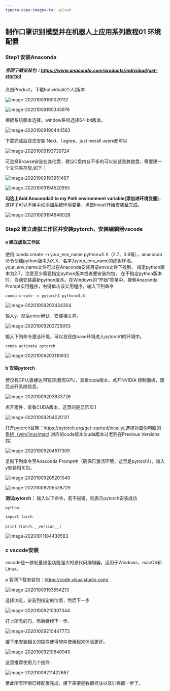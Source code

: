 ```yaml
---
typora-copy-images-to: upload
---
```


## 制作口罩识别模型并在机器人上应用系列教程01  环境配置

### Step1  安装Anaconda

#####  官网下载安装包：https://www.anaconda.com/products/individual/get-started

点击Product，下载Individual(个人)版本

![image-20201009190029112](https://i.loli.net/2020/10/11/dFPfnogwQi6VEIH.png)

![image-20201009190345976](https://i.loli.net/2020/10/11/hNiHqDxX3aF1ubO.png)

根据系统版本选择，window系统选择64-bit版本。

![image-20201009190444583](https://i.loli.net/2020/10/11/2hXtgdyc3Lwi5v8.png)

下载完成后双击安装 Next、I agree、just me/all users都可以

![image-20201009193730724](https://i.loli.net/2020/10/11/xgqWQRouO5pN2rc.png)

可选择Browse安装在其他盘，建议C盘内存不多的可以安装到其他盘，需要建一个文件夹存放,如下：

![image-20201009193951467](https://i.loli.net/2020/10/11/6JpCnbVIrzaWZ1M.png)

![image-20201009194520955](https://i.loli.net/2020/10/11/Lxf86kgoypU5nSu.png)

**勾选上Add Anaconda3 to my Path environment variable(添加进环境变量)**，这样子可以不用手动添加系统环境变量，点击Install开始安装至完成。

![image-20201009194646028](https://i.loli.net/2020/10/11/GpqA4Jn9I3wVKvk.png)



### Step2  建立虚拟工作区并安装pytorch、安装编辑器vscode

#### a 建立虚拟工作区

使用 conda create -n your_env_name python=X.X（2.7、3.6等），anaconda 命令创建python版本为X.X、名字为your_env_name的虚拟环境。your_env_name文件可以在Anaconda安装目录envs文件下找到。 指定python版本为2.7，注意至少需要指定python版本或者要安装的包， 在不指定python版本时，自动安装最新python版本。在Windows的“开始”菜单中，搜索Anaconda Prompt实用程序，右键单击该实用程序，输入下列命令

```
conda create -n pytorch1 python=3.6
```

![image-20201009202434304](https://i.loli.net/2020/10/11/6rRG3fF5bEtpmvN.png)

输入y，然后enter确认，安装相关包。

![image-20201009202729053](https://i.loli.net/2020/10/11/zcGyfKLMHtsdaC2.png)

输入下列命令激活环境，可以发现由base环境进入pytorch1的环境中。

```
conda activate pytorch
```

![image-20201009203110932](https://i.loli.net/2020/10/11/EdqTuYhopVXzt85.png)

#### b 安装pytorch

若仅有CPU,直接访问官网;若有GPU，查看cuda版本，点开NVIDIA 控制面板，随后点开系统信息。

![image-20201009203833726](https://i.loli.net/2020/10/11/tvRnrlDfQ2kSjBG.png)  

点开组件，查看CUDA版本，这里的是显示10.1

![image-20201009204020121](https://i.loli.net/2020/10/11/ph3VBN7aFdinCb6.png)

打开pytorch官网：https://pytorch.org/get-started/locally/,选择对应你电脑的系统（win/linux/mac),对应的cuda版本(cuda版本过老则在Previous Versions找）

![image-20201009204517309](https://i.loli.net/2020/10/11/3T8q9LaeKhgCQV5.png)

复制下列命令至Anaconda Prompt中（确保已激活环境，这里是pytorch1），输入y安装相关包。

![image-20201009205201040](https://i.loli.net/2020/10/11/51wsXJteb3OaoSZ.png)

![image-20201009205528729](https://i.loli.net/2020/10/11/klYwARDUf92X4ME.png)

**测试pytorch：** 输入以下命令，若不报错，则表示pytorch安装成功

```
python
```

```
import torch
```

```
print（torch.__version__)
```

![image-20201011184430583](https://i.loli.net/2020/10/11/NzEL1A2lta47TGq.png)

### c vscode安装

vscode是一款轻量级但功能强大的源代码编辑器，适用于Windows、macOS和Linux。

a 官网下载安装包：https://code.visualstudio.com/

![image-20201009193554213](C:\Users\rosthief\AppData\Roaming\Typora\typora-user-images\image-20201009193554213.png)



选择浏览，安装到指定的位置，然后下一步

![image-20201009210307344](https://i.loli.net/2020/10/11/znZURJQ7YSgu5yX.png)

打上所有的勾，然后继续下一步。

![image-20201009210447773](https://i.loli.net/2020/10/11/9XMHRGpSDJEz1tx.png)

接下来安装相关的插件使得软件使用起来体验更好。

![image-20201009210640940](https://i.loli.net/2020/10/11/oZ85BQiFpdkNHxV.png)

这里推荐使用几个插件：

![image-20201009211422687](https://i.loli.net/2020/10/11/WkhjJMB2YpKmc5V.png)



至此所有环境已经配置完成，接下来便是数据标注以及训练那一步了。


